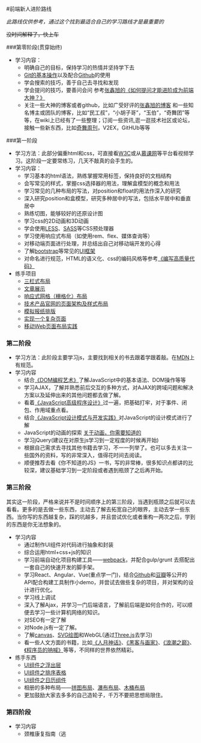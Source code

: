#前端新人进阶路线

 _此路线仅供参考，通过这个找到最适合自己的学习路线才是最重要的_

 ~~没时间解释了，快上车~~

###第零阶段(贯穿始终)
- 学习内容：
	- 明确自己的目标，保持学习的热情并坚持学下去
	- [Git的基本操作](http://www.liaoxuefeng.com/wiki/0013739516305929606dd18361248578c67b8067c8c017b000)以及配合[Github](https://github.com)的使用
	- 学会搜索的技巧，善于自己去寻找和发现
	- 学会提问的技巧，要善问会问 参考[张鑫旭的《如何提问才能进阶成为前端大神？》](http://www.zhangxinxu.com/wordpress/2015/05/how-to-ask-web-front-question/)
	- 关注一些大神的博客或者github，比如广受好评的[张鑫旭的博客](http://www.zhangxinxu.com/) 和一些知名博主或团队的博客，比如“民工叔”，“小胡子哥”，“玉伯”，“奇舞团”等等，在wiki上已经有了一些整理；订阅一些资讯,逛一逛技术社区或论坛，接触一些新东西，比如[奇舞周刊](http://old.75team.com/weekly/)，V2EX，GitHUb等等

###第一阶段
- 学习方法：此部分偏重html和css，可直接看[W3C](http://www.w3school.com.cn/html/index.asp)或从[慕课网](http://www.imooc.com/)等平台看视频学习。这阶段一定要常练习，几天不敲真的会手生的。
- 学习内容：
	- 学习基本的html语法，熟练掌握常用标签，保持良好的文档结构
	- 会写常见的样式，掌握css选择器的用法，理解盒模型的概念和用法
	- 学习常见的几种布局的写法，对position和float的用法作深入的研究
	- 深入研究position和盒模型，研究多种居中的写法，包括水平居中和垂直居中
	- 熟练切图，能够较好的还原设计图
	- 学习css的2D动画和3D动画
	- 学会使用[LESS](http://lesscss.cn/)、[SASS](http://sass.bootcss.com/docs/guide/)等CSS预处理器 
	- 学习使用响应式布局（如使用rem、flex、媒体查询等）
	- 对移动端页面进行处理，并总结出自己对移动端开发的心得
	- 了解[bootstrap](http://www.bootcss.com/)等常见的[UI框架](http://usablica.github.io/front-end-frameworks/compare.html)
	- 对命名进行规范，HTML的语义化、css的编码风格等参考[《编写高质量代码》](https://book.douban.com/subject/4881987/)
- 练手项目
	- [三栏式布局](http://ife.baidu.com/task/detail?taskId=3)
	- [文章展示](http://ife.baidu.com/task/detail?taskId=5)
	- [响应式网格（栅格化）布局](http://ife.baidu.com/task/detail?taskId=8)
	- [技术产品官网的页面架构及样式布局](http://ife.baidu.com/task/detail?taskId=7)
	- [模拟报纸排版](http://ife.baidu.com/task/detail?taskId=6)
	- [实现一个复杂页面](http://ife.baidu.com/task/detail?taskId=9)
	- [移动Web页面布局实践](http://ife.baidu.com/task/detail?taskId=11)

### 第二阶段
- 学习方法：此阶段主要学习js，主要找到相关的书去跟着学跟着敲。在[MDN](https://developer.mozilla.org/zh-CN/docs/Web/JavaScript)上有规范。
- 学习内容
	- 结合[《DOM编程艺术》](https://book.douban.com/subject/6038371/)了解JavaScript中的基本语法、DOM操作等等
	- 学习AJAX，了解并熟悉前后交互的多种方式，对AJAX的跨域问题和解决方案以及延伸出来的其他问题都去做了解。
	- 看着[《JavaScript高级程序设计》](https://book.douban.com/subject/10546125/)过一遍，把基础打牢，对于事件、闭包、作用域重点看。
	- 结合[《JavaScript设计模式与开发实践》](https://book.douban.com/subject/26382780/)对JavaScript的设计模式进行了解
	- JavaScript的动画的探索  [关于动画，你需要知道的](http://www.w3cplus.com/animaton/animations-you-should-know.html)
	- 学习jQuery(建议在对原生js学习到一定程度的时候再开始)
	- 根据自己需求去寻找其他书籍去学习，不一一列举了。也可以多去关注一些国外的资料，写的非常深入，值得花时间去阅读。
	- 顺便推荐去看《你不知道的JS》一书，写的非常棒，很多知识点都讲的比较深，建议基础学习到一定阶段或者遇到瓶颈了之后再开始。

### 第三阶段
其实这一阶段，严格来说并不是时间顺序上的第三阶段，当遇到瓶颈之后就可以去看看。更多的是去做一些东西，主动去了解去拓宽自己的眼界，主动去学一些东西。当你写的东西越复杂，踩的坑越多，并且尝试优化或者重构一两次之后，学到的东西是你无法想象的。

- 学习内容
	- 通过制作UI组件对代码进行抽象和封装
	- 综合运用html+css+js的知识
	- 学习前端自动化项目构建工具——[webpack](http://webpack.github.io/docs/)，并配合gulp/grunt 去搭配出一套自己的快速开发的脚手架。
	- 学习React、Angular、Vue(重点学一门)，结合[Github](https://api.github.com/)和[豆瓣](https://developers.douban.com/wiki/?title=guide&qq-pf-to=pcqq.discussion)等公开的API配合构建工具制作小demo，并尝试去做些复杂的项目，并对架构的设计进行优化。
	- 学习线上调试
	- 深入了解Ajax，并学习一门后端语言，了解前后端是如何合作的，可以顺便去学习一些计算机网络的知识。
	- 对SEO有一定了解
	- 对Node.js有一定了解。
	- 了解[canvas](http://www.w3school.com.cn/html5/html5_canvas.asp)、[SVG绘图](http://www.w3school.com.cn/svg/)和WebGL(通过[Three.js](https://github.com/mrdoob/three.js/)去学习)
	- 看一些人文方面的书籍，比如[《人月神话》](https://book.douban.com/subject/2230248/)、[《黑客与画家》](https://book.douban.com/subject/6021440/)、[《浪潮之巅》](https://book.douban.com/subject/6709783/)、[《程序员的呐喊》](https://book.douban.com/subject/25884108/)等等，不同样的世界依然精彩。
- 练手东西
	- [UI组件之浮出层](http://ife.baidu.com/task/detail?taskId=37)
	- [UI组件之排序表格](http://ife.baidu.com/task/detail?taskId=38)
	- [UI组件之日历组件](http://ife.baidu.com/task/detail?taskId=40)
	- 相册的多种布局——[拼图布局](http://ife.baidu.com/task/detail?taskId=43)、[瀑布布局](http://ife.baidu.com/task/detail?taskId=44)、[木桶布局](http://ife.baidu.com/task/detail?taskId=45)
	- 更加鼓励大家去多多的自己造轮子，千万不要把思想局限住。


### 第四阶段
- 学习内容
	- 颈椎康复指南（逃
